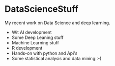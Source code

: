 # DataScienceStuff
My recent work on Data Science and deep learning.
<ul>
<li>Wit AI development</li>
<li>Some Deep Leaning stuff</li>
<li>Machine Learning stuff</li>
<li>R development</li>
<li>Hands-on with python and Api's</li>
<li>Some statistical analysis and data mining :-)</li>
 
</ul>
